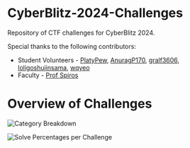# CyberBlitz-2024-Challenges

Repository of CTF challenges for CyberBlitz 2024.

Special thanks to the following contributors:
- Student Volunteers - <a href="https://github.com/PlatyPew">PlatyPew</a>, <a href="https://github.com/AnuragP170">AnuragP170</a>, <a href="https://github.com/gralf3606">gralf3606</a>, <a href="https://github.com/loligoshujinsama">loligoshujinsama</a>, <a href="https://github.com/wqyeo">wqyeo</a>
- Faculty - <a href="https://github.com/sbakiras">Prof Spiros</a>

# Overview of Challenges

![Category Breakdown](https://github.com/user-attachments/assets/76ced7bc-8567-4ff8-b65d-86ab2ace14f8)

![Solve Percentages per Challenge](https://github.com/user-attachments/assets/7babc582-df3e-4347-acbd-3edb90a180c1)
